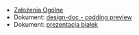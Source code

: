 - [Założenia Ogólne](https://science-cup.pl/wp-content/uploads/2022/11/MSC3_2022_Bioinformatyka.pdf)
- Dokument: [design-doc - codding preview](./design-doc.md)
- Dokument: [prezentacja białek](./protein_presentation-designdoc.md)
